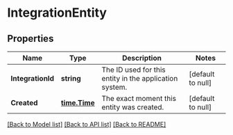 # IntegrationEntity

## Properties
Name | Type | Description | Notes
------------ | ------------- | ------------- | -------------
**IntegrationId** | **string** | The ID used for this entity in the application system. | [default to null]
**Created** | [**time.Time**](time.Time.md) | The exact moment this entity was created. | [default to null]

[[Back to Model list]](../README.md#documentation-for-models) [[Back to API list]](../README.md#documentation-for-api-endpoints) [[Back to README]](../README.md)


